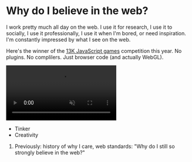 # Why do I believe in the web?

I work pretty much all day on the web. I use it for research, I use it to socially, I use it professionally, I use it when I'm bored, or need inspiration. I'm constantly impressed by what I see on the web.

Here's the winner of the [13K JavaScript games](http://2016.js13kgames.com/) competition this year. No plugins. No complilers. Just browser code (and actually WebGL).

<video muted autoplay class="stretch" loop src="https://player.vimeo.com/external/184997407.sd.mp4?s=b32eeb4bd6ff1b2d415ffdb6f7effe270cc50de5&profile_id=164"></video>

- Tinker
- Creativity

1. Previously: history of why I care, web standards: "Why do I still so strongly believe in the web?"
